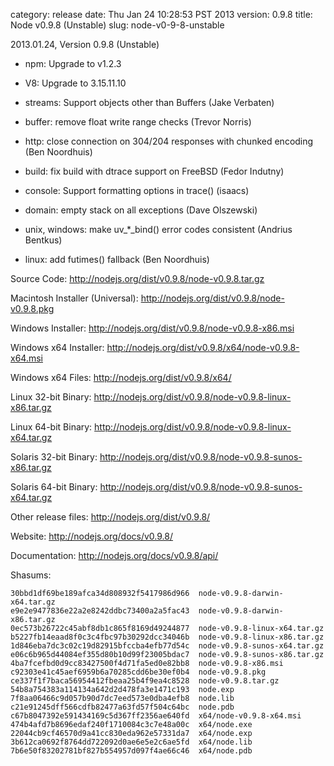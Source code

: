 category: release
date: Thu Jan 24 10:28:53 PST 2013
version: 0.9.8
title: Node v0.9.8 (Unstable)
slug: node-v0-9-8-unstable

2013.01.24, Version 0.9.8 (Unstable)

* npm: Upgrade to v1.2.3

* V8: Upgrade to 3.15.11.10

* streams: Support objects other than Buffers (Jake Verbaten)

* buffer: remove float write range checks (Trevor Norris)

* http: close connection on 304/204 responses with chunked encoding (Ben Noordhuis)

* build: fix build with dtrace support on FreeBSD (Fedor Indutny)

* console: Support formatting options in trace() (isaacs)

* domain: empty stack on all exceptions (Dave Olszewski)

* unix, windows: make uv_*_bind() error codes consistent (Andrius Bentkus)

* linux: add futimes() fallback (Ben Noordhuis)


Source Code: http://nodejs.org/dist/v0.9.8/node-v0.9.8.tar.gz

Macintosh Installer (Universal): http://nodejs.org/dist/v0.9.8/node-v0.9.8.pkg

Windows Installer: http://nodejs.org/dist/v0.9.8/node-v0.9.8-x86.msi

Windows x64 Installer: http://nodejs.org/dist/v0.9.8/x64/node-v0.9.8-x64.msi

Windows x64 Files: http://nodejs.org/dist/v0.9.8/x64/

Linux 32-bit Binary: http://nodejs.org/dist/v0.9.8/node-v0.9.8-linux-x86.tar.gz

Linux 64-bit Binary: http://nodejs.org/dist/v0.9.8/node-v0.9.8-linux-x64.tar.gz

Solaris 32-bit Binary: http://nodejs.org/dist/v0.9.8/node-v0.9.8-sunos-x86.tar.gz

Solaris 64-bit Binary: http://nodejs.org/dist/v0.9.8/node-v0.9.8-sunos-x64.tar.gz

Other release files: http://nodejs.org/dist/v0.9.8/

Website: http://nodejs.org/docs/v0.9.8/

Documentation: http://nodejs.org/docs/v0.9.8/api/

Shasums:

```
30bbd1df69be189afca34d808932f5417986d966  node-v0.9.8-darwin-x64.tar.gz
e9e2e9477836e22a2e8242ddbc73400a2a5fac43  node-v0.9.8-darwin-x86.tar.gz
0ec573b26722c45abf8db1c865f8169d49244877  node-v0.9.8-linux-x64.tar.gz
b5227fb14eaad8f0c3c4fbc97b30292dcc34046b  node-v0.9.8-linux-x86.tar.gz
1d846eba7dc3c02c19d82915bfccba4efb77d54c  node-v0.9.8-sunos-x64.tar.gz
e06c6b965d44084ef355d80b10d99f23005bdac7  node-v0.9.8-sunos-x86.tar.gz
4ba7fcefbd0d9cc83427500f4d71fa5ed0e82bb8  node-v0.9.8-x86.msi
c92303e41c45aef6959b6a70285cdd6be30ef0b4  node-v0.9.8.pkg
ce337f1f7baca56954412fbeaa25b4f9ea4c8528  node-v0.9.8.tar.gz
54b8a754383a114134a642d2d478fa3e1471c193  node.exp
7f8aa06466c9d057b90d7dc7eed573e0dba4efb8  node.lib
c21e91245dff566cdfb82477a63fd57f504c64bc  node.pdb
c67b8047392e591434169c5d367ff2356ae640fd  x64/node-v0.9.8-x64.msi
474b4afd7b8696edaf240f1710084c3c7e48a00c  x64/node.exe
22044cb9cf46570d9a41cc830eda962e57331da7  x64/node.exp
3b612ca0692f8764dd722092d0ae6e5e2c6ae5fd  x64/node.lib
7b6e50f83202781bf827b554957d097f4ae66c46  x64/node.pdb
```

